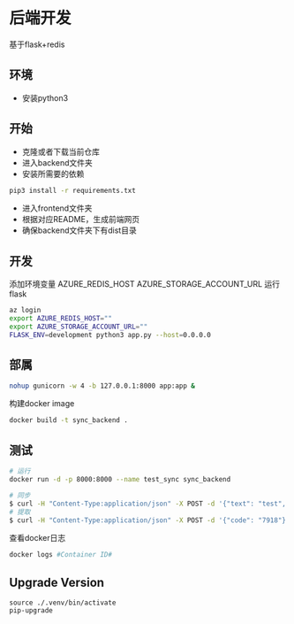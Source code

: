 # 后端开发

基于flask+redis

## 环境


- 安装python3


## 开始

 - 克隆或者下载当前仓库
 - 进入backend文件夹
 - 安装所需要的依赖

``` bash
pip3 install -r requirements.txt
```
- 进入frontend文件夹
- 根据对应README，生成前端网页
- 确保backend文件夹下有dist目录

## 开发
添加环境变量 AZURE_REDIS_HOST AZURE_STORAGE_ACCOUNT_URL
运行 flask
``` bash
az login
export AZURE_REDIS_HOST=""
export AZURE_STORAGE_ACCOUNT_URL=""
FLASK_ENV=development python3 app.py --host=0.0.0.0
```

## 部属

``` bash
nohup gunicorn -w 4 -b 127.0.0.1:8000 app:app &
```
构建docker image
``` bash
docker build -t sync_backend .
```

## 测试

``` bash
# 运行
docker run -d -p 8000:8000 --name test_sync sync_backend

# 同步
$ curl -H "Content-Type:application/json" -X POST -d '{"text": "test", "once": true}' http://127.0.0.1:5000/syncbackend/submit
# 提取
$ curl -H "Content-Type:application/json" -X POST -d '{"code": "7918"}' http://127.0.0.1:5000/syncbackend/extract
```

查看docker日志
``` bash
docker logs #Container ID#
```

## Upgrade Version
```
source ./.venv/bin/activate
pip-upgrade
```